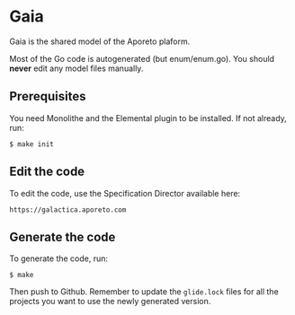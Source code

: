 # Gaia

Gaia is the shared model of the Aporeto plaform.

Most of the Go code is autogenerated (but enum/enum.go). You should **never** edit any model files manually.


## Prerequisites

You need Monolithe and the Elemental plugin to be installed. If not already, run:

    $ make init


## Edit the code

To edit the code, use the Specification Director available here:

    https://galactica.aporeto.com


## Generate the code

To generate the code, run:

    $ make

Then push to Github. Remember to update the `glide.lock` files for all the projects you want to use the newly generated version.

